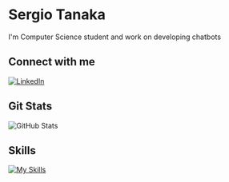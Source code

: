 # Sergio Tanaka
I'm Computer Science student and work on developing chatbots

## Connect with me
[![LinkedIn](https://img.shields.io/badge/LinkedIn-000?style=for-the-badge&logo=linkedin&logoColor=0E76A8)](https://www.linkedin.com/in/sergio-kenji-sawasaki-tanaka-528822231/)


## Git Stats 
![GitHub Stats](https://github-readme-stats.vercel.app/api?username=SerginhoTanaka&theme=transparent&bg_color=000&border_color=30A3DC&show_icons=true&icon_color=30A3DC&title_color=E94D5F&text_color=FFF)

## Skills 
[![My Skills](https://skillicons.dev/icons?i=js,html,css)](https://skillicons.dev)

